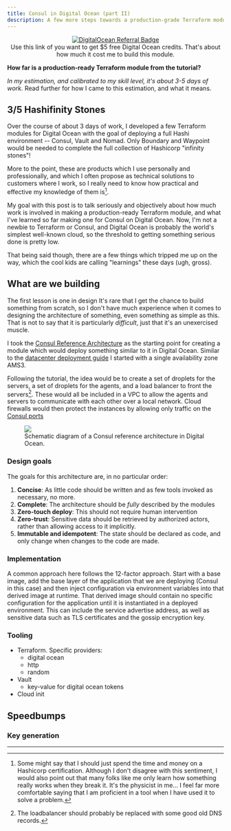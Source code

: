 ```yaml
---
title: Consul in Digital Ocean (part II)
description: A few more steps towards a production-grade Terraform module for Consul in Digital Ocean
---
```


<div style="text-align: center;">
  <a href="https://www.digitalocean.com/?refcode=ed3b69c0eec6&utm_campaign=Referral_Invite&utm_medium=Referral_Program&utm_source=badge"><img src="https://web-platforms.sfo2.digitaloceanspaces.com/WWW/Badge%202.svg" alt="DigitalOcean Referral Badge" /></a>
</div>
<div style="text-align: center; text-size: small">Use this link of you want to get $5 free Digital Ocean credits. That's about how much it cost me to build this module.
</div>

**How far is a production-ready Terraform module from the tutorial?**

_In my estimation, and calibrated to my skill level, it's about 3-5 days of work._
Read further for how I came to this estimation, and what it means.

## 3/5 Hashifinity Stones

Over the course of about 3 days of work, I developed a few Terraform modules for Digital Ocean with the goal of deploying a full Hashi environment -- Consul, Vault and Nomad.
Only Boundary and Waypoint would be needed to complete the full collection of Hashicorp "infinity stones"!

More to the point, these are products which I use personally and professionally, and which I often propose as technical solutions to customers where I work, so I really need to know how practical and effective my knowledge of them is[^certification].

My goal with this post is to talk seriously and objectively about how much work is involved in making a production-ready Terraform module, and what I've learned so far making one for Consul on Digital Ocean.
Now, I'm not a newbie to Terraform or Consul, and Digital Ocean is probably the world's simplest well-known cloud, so the threshold to getting something serious done is pretty low.

That being said though, there are a few things which tripped me up on the way, which the cool kids are calling "learnings" these days (ugh, gross).

<!-- Axes of competence -->

<!--

- architecture and design
- networking design
- SSL/TLS
- terraform
- Consul
- Cloud platform (DO)

 -->

## What are we building

The first lesson is one in design
It's rare that I get the chance to build something from scratch, so I don't have much experience when it comes to designing the architecture of something, even something as simple as this.
That is not to say that it is particularly _difficult_, just that it's an unexercised muscle.

I took the [Consul Reference Architecture](https://learn.hashicorp.com/tutorials/consul/reference-architecture) as the starting point for creating a module which would deploy something similar to it in Digital Ocean.
Similar to the [datacenter deployment guide](https://learn.hashicorp.com/tutorials/consul/deployment-guide?in=consul/production-deploy) I started with a single availability zone AMS3.

Following the tutorial, the idea would be to create a set of droplets for the servers, a set of droplets for the agents, and a load balancer to front the servers[^lb-dns].
These would all be included in a VPC to allow the agents and servers to communicate with each other over a local network.
Cloud firewalls would then protect the instances by allowing only traffic on the [Consul ports](https://www.consul.io/docs/install/ports)

<figure>
  <img src="{{ base_url }}/images/consul-digitaloceandrawio.png">
  <div class="figcaption">Schematic diagram of a Consul reference architecture in Digital Ocean.</div>
</figure>

### Design goals

The goals for this architecture are, in no particular order:

1. **Concise**: As little code should be written and as few tools invoked as necessary, no more.
1. **Complete**: The architecture should be _fully_ described by the modules
1. **Zero-touch deploy**: This should not require human intervention
1. **Zero-trust**: Sensitive data should be retrieved by authorized actors, rather than allowing access to it implicitly.
1. **Immutable and idempotent**: The state should be declared as code, and only change when changes to the code are made.

### Implementation

A common approach here follows the 12-factor approach. Start with a base image, add the base layer of the application that we are deploying (Consul in this case) and then inject configuration via environment variables into that derived image at runtime.
That derived image should contain no specific configuration for the application until it is instantiated in a deployed environment.
This can include the service advertise address, as well as sensitive data such as TLS certificates and the gossip encryption key.

### Tooling

- Terraform. Specific providers:
  - digital ocean
  - http
  - random
- Vault
  - key-value for digital ocean tokens
- Cloud init

## Speedbumps

### Key generation

---

[^certification]: Some might say that I should just spend the time and money on a Hashicorp certification. Although I don't disagree with this sentiment, I would also point out that many folks like me only learn how something really works when they break it. It's the physicist in me... I feel far more comfortable saying that I am proficient in a tool when I have used it to solve a problem.
[^lb-dns]: The loadbalancer should probably be replaced with some good old DNS records.
